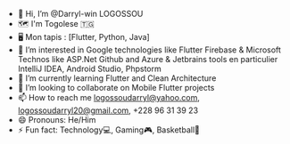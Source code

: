 - 👋 Hi, I’m @Darryl-win LOGOSSOU
- 🗺️ I'm Togolese 🇹🇬
- 🖥️ Mon tapis : [Flutter, Python, Java]
- 👀 I’m interested in Google technologies like Flutter Firebase & Microsoft Technos like ASP.Net Github and Azure & Jetbrains tools en particulier IntelliJ IDEA, Android Studio, Phpstorm
- 🌱 I’m currently learning Flutter and Clean Architecture
- 👯 I’m looking to collaborate on Mobile Flutter projects
- 📫 How to reach me logossoudarryl@yahoo.com, logossoudarryl20@gmail.com, +228 96 31 39 23
- 😄 Pronouns: He/Him
- ⚡ Fun fact: Technology💻, Gaming🎮, Basketball🏀

<!---
Darryl-win/Darryl-win is a ✨ special ✨ repository because its `README.md` (this file) appears on your GitHub profile.
You can click the Preview link to take a look at your changes.
--->

